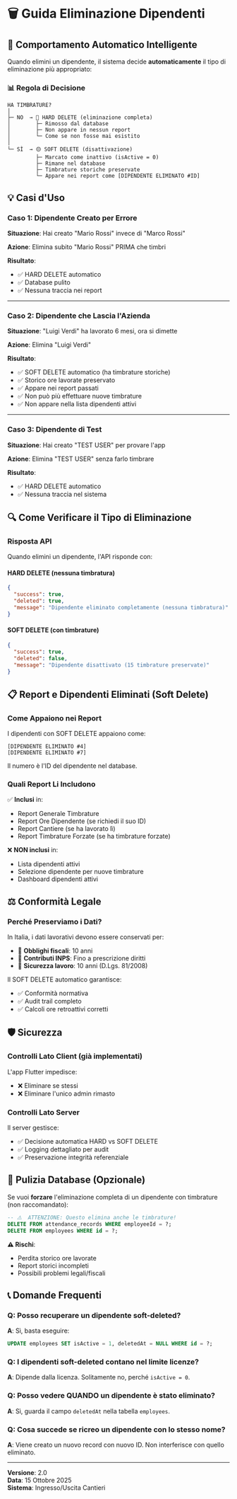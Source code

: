 # 🗑️ Guida Eliminazione Dipendenti

## 🎯 Comportamento Automatico Intelligente

Quando elimini un dipendente, il sistema decide **automaticamente** il tipo di eliminazione più appropriato:

### 📊 Regola di Decisione

```
HA TIMBRATURE?
│
├─ NO  → 🔴 HARD DELETE (eliminazione completa)
│        ├─ Rimosso dal database
│        ├─ Non appare in nessun report
│        └─ Come se non fosse mai esistito
│
└─ SÌ  → 🟡 SOFT DELETE (disattivazione)
         ├─ Marcato come inattivo (isActive = 0)
         ├─ Rimane nel database
         ├─ Timbrature storiche preservate
         └─ Appare nei report come [DIPENDENTE ELIMINATO #ID]
```

## 💡 Casi d'Uso

### Caso 1: Dipendente Creato per Errore
**Situazione**: Hai creato "Mario Rossi" invece di "Marco Rossi"

**Azione**: Elimina subito "Mario Rossi" PRIMA che timbri

**Risultato**: 
- ✅ HARD DELETE automatico
- ✅ Database pulito
- ✅ Nessuna traccia nei report

---

### Caso 2: Dipendente che Lascia l'Azienda
**Situazione**: "Luigi Verdi" ha lavorato 6 mesi, ora si dimette

**Azione**: Elimina "Luigi Verdi"

**Risultato**:
- ✅ SOFT DELETE automatico (ha timbrature storiche)
- ✅ Storico ore lavorate preservato
- ✅ Appare nei report passati
- ✅ Non può più effettuare nuove timbrature
- ✅ Non appare nella lista dipendenti attivi

---

### Caso 3: Dipendente di Test
**Situazione**: Hai creato "TEST USER" per provare l'app

**Azione**: Elimina "TEST USER" senza farlo timbrare

**Risultato**:
- ✅ HARD DELETE automatico
- ✅ Nessuna traccia nel sistema

## 🔍 Come Verificare il Tipo di Eliminazione

### Risposta API

Quando elimini un dipendente, l'API risponde con:

#### HARD DELETE (nessuna timbratura)
```json
{
  "success": true,
  "deleted": true,
  "message": "Dipendente eliminato completamente (nessuna timbratura)"
}
```

#### SOFT DELETE (con timbrature)
```json
{
  "success": true,
  "deleted": false,
  "message": "Dipendente disattivato (15 timbrature preservate)"
}
```

## 📋 Report e Dipendenti Eliminati (Soft Delete)

### Come Appaiono nei Report

I dipendenti con SOFT DELETE appaiono come:
```
[DIPENDENTE ELIMINATO #4]
[DIPENDENTE ELIMINATO #7]
```

Il numero è l'ID del dipendente nel database.

### Quali Report Li Includono

✅ **Inclusi** in:
- Report Generale Timbrature
- Report Ore Dipendente (se richiedi il suo ID)
- Report Cantiere (se ha lavorato lì)
- Report Timbrature Forzate (se ha timbrature forzate)

❌ **NON inclusi** in:
- Lista dipendenti attivi
- Selezione dipendente per nuove timbrature
- Dashboard dipendenti attivi

## ⚖️ Conformità Legale

### Perché Preserviamo i Dati?

In Italia, i dati lavorativi devono essere conservati per:
- 📜 **Obblighi fiscali**: 10 anni
- 📜 **Contributi INPS**: Fino a prescrizione diritti
- 📜 **Sicurezza lavoro**: 10 anni (D.Lgs. 81/2008)

Il SOFT DELETE automatico garantisce:
- ✅ Conformità normativa
- ✅ Audit trail completo
- ✅ Calcoli ore retroattivi corretti

## 🛡️ Sicurezza

### Controlli Lato Client (già implementati)

L'app Flutter impedisce:
- ❌ Eliminare se stessi
- ❌ Eliminare l'unico admin rimasto

### Controlli Lato Server

Il server gestisce:
- ✅ Decisione automatica HARD vs SOFT DELETE
- ✅ Logging dettagliato per audit
- ✅ Preservazione integrità referenziale

## 🔧 Pulizia Database (Opzionale)

Se vuoi **forzare** l'eliminazione completa di un dipendente con timbrature (non raccomandato):

```sql
-- ⚠️  ATTENZIONE: Questo elimina anche le timbrature!
DELETE FROM attendance_records WHERE employeeId = ?;
DELETE FROM employees WHERE id = ?;
```

**⚠️ Rischi**:
- Perdita storico ore lavorate
- Report storici incompleti
- Possibili problemi legali/fiscali

## 📞 Domande Frequenti

### Q: Posso recuperare un dipendente soft-deleted?
**A**: Sì, basta eseguire:
```sql
UPDATE employees SET isActive = 1, deletedAt = NULL WHERE id = ?;
```

### Q: I dipendenti soft-deleted contano nel limite licenze?
**A**: Dipende dalla licenza. Solitamente no, perché `isActive = 0`.

### Q: Posso vedere QUANDO un dipendente è stato eliminato?
**A**: Sì, guarda il campo `deletedAt` nella tabella `employees`.

### Q: Cosa succede se ricreo un dipendente con lo stesso nome?
**A**: Viene creato un nuovo record con nuovo ID. Non interferisce con quello eliminato.

---

**Versione**: 2.0  
**Data**: 15 Ottobre 2025  
**Sistema**: Ingresso/Uscita Cantieri
